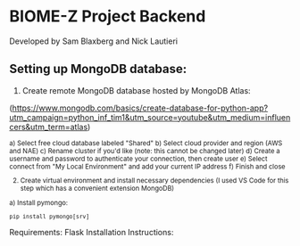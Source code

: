 BIOME-Z Project Backend
======================
Developed by Sam Blaxberg and Nick Lautieri

## Setting up MongoDB database:

1) Create remote MongoDB database hosted by MongoDB Atlas:

  (https://www.mongodb.com/basics/create-database-for-python-app?utm_campaign=python_inf_tim1&utm_source=youtube&utm_medium=influencers&utm_term=atlas)
 
<sub>
a) Select free cloud database labeled "Shared"
b) Select cloud provider and region (AWS and NAE)
c) Rename cluster if you'd like (note: this cannot be changed later)
d) Create a username and password to authenticate your connection, then create user
e) Select connect from "My Local Environment" and add your current IP address
f) Finish and close
  
2) Create virtual environment and install necessary dependencies (I used VS Code for this step which has a convenient extension MongoDB)

  a) Install pymongo:
  
  
  `pip install pymongo[srv]`
  
</sub>

Requirements: Flask
Installation Instructions:
